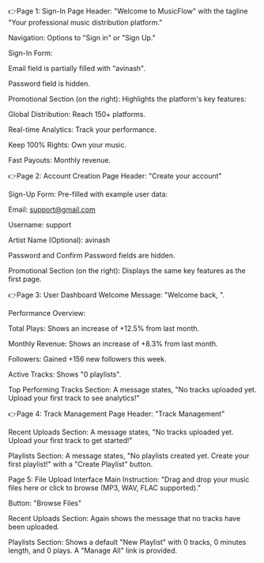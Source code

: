 👉Page 1: Sign-In Page
Header: "Welcome to MusicFlow" with the tagline "Your professional music distribution platform."

Navigation: Options to "Sign in" or "Sign Up."

Sign-In Form:

Email field is partially filled with "avinash".

Password field is hidden.

Promotional Section (on the right): Highlights the platform's key features:

Global Distribution: Reach 150+ platforms.

Real-time Analytics: Track your performance.

Keep 100% Rights: Own your music.

Fast Payouts: Monthly revenue.

👉Page 2: Account Creation Page
Header: "Create your account"

Sign-Up Form: Pre-filled with example user data:

Email: support@gmail.com

Username: support

Artist Name (Optional): avinash

Password and Confirm Password fields are hidden.

Promotional Section (on the right): Displays the same key features as the first page.

👉Page 3: User Dashboard
Welcome Message: "Welcome back, ".

Performance Overview:

Total Plays: Shows an increase of +12.5% from last month.

Monthly Revenue: Shows an increase of +8.3% from last month.

Followers: Gained +156 new followers this week.

Active Tracks: Shows "0 playlists".

Top Performing Tracks Section: A message states, "No tracks uploaded yet. Upload your first track to see analytics!"

👉Page 4: Track Management Page
Header: "Track Management"

Recent Uploads Section: A message states, "No tracks uploaded yet. Upload your first track to get started!"

Playlists Section: A message states, "No playlists created yet. Create your first playlist!" with a "Create Playlist" button.

Page 5: File Upload Interface
Main Instruction: "Drag and drop your music files here or click to browse (MP3, WAV, FLAC supported)."

Button: "Browse Files"

Recent Uploads Section: Again shows the message that no tracks have been uploaded.

Playlists Section: Shows a default "New Playlist" with 0 tracks, 0 minutes length, and 0 plays. A "Manage All" link is provided.
